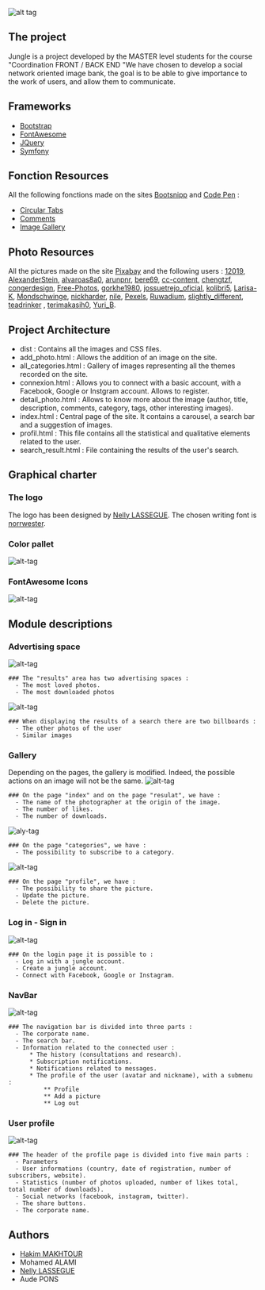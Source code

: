![alt tag](https://nsa40.casimages.com/img/2019/02/27/190227033031683774.png)
## The project
Jungle is a project developed by the MASTER level students for the course "Coordination FRONT / BACK
END "We have chosen to develop a social network oriented image bank, the goal is to be able to give importance to the work of users, and allow them to communicate. 
## Frameworks
* [Bootstrap](https://getbootstrap.com/)
* [FontAwesome](https://fontawesome.com/)
* [JQuery](https://jquery.com/)
* [Symfony](https://symfony.com/4)
## Fonction Resources
All the following fonctions made on the sites [Bootsnipp](https://bootsnipp.com) and [Code Pen](https://codepen.io/) :
* [Circular Tabs](https://bootsnipp.com/snippets/33Rxn)
* [Comments](https://codepen.io/kavendish/pen/aOdopx)
* [Image Gallery](https://bootsnipp.com/snippets/aMGnk)
## Photo Resources
All the pictures made on the site [Pixabay](https://pixabay.com/fr/) and the following users : [12019](https://pixabay.com/fr/users/12019-12019/), [AlexanderStein](https://pixabay.com/fr/users/alexanderstein-45237/), [alvaroas8a0](https://pixabay.com/fr/users/alvaroas8a0-593995/), [arunpnr](https://pixabay.com/fr/users/arunpnr-540691/), [bere69](https://pixabay.com/fr/users/bere69-3506936/), [cc-content](https://pixabay.com/fr/users/cc-content-80172/), [chengtzf](https://pixabay.com/fr/users/chengtzf-5538686/), [congerdesign](https://pixabay.com/fr/users/congerdesign-509903/), [Free-Photos](https://pixabay.com/fr/users/free-photos-242387/), [gorkhe1980](https://pixabay.com/fr/users/gorkhe1980-2469728/), [jossuetrejo_oficial](https://pixabay.com/fr/users/jossuetrejo_oficial-8361939/), [kolibri5](https://pixabay.com/fr/users/kolibri5-240538/), [Larisa-K](https://pixabay.com/fr/users/larisa-k-1107275/), [Mondschwinge](https://pixabay.com/fr/users/mondschwinge-1453918/), [nickharder](https://pixabay.com/fr/users/nickharder-324768/), [nile](https://pixabay.com/fr/users/nile-598962/), [Pexels](https://pixabay.com/fr/users/pexels-2286921/), [Ruwadium](https://pixabay.com/fr/users/ruwadium-1674203/), [slightly_different](https://pixabay.com/fr/users/slightly_different-2006397/), [teadrinker](https://pixabay.com/fr/users/teadrinker-3776864/) , [terimakasih0](https://pixabay.com/fr/users/terimakasih0-624267/), [Yuri_B](https://pixabay.com/fr/users/yuri_b-2216431/).
## Project Architecture
* dist : Contains all the images and CSS files.
* add_photo.html : Allows the addition of an image on the site.
* all_categories.html : Gallery of images representing all the themes recorded on the site.
* connexion.html : Allows you to connect with a basic account, with a Facebook, Google or Instgram account. Allows to register.
* detail_photo.html : Allows to know more about the image (author, title, description, comments, category, tags, other interesting images).
* index.html : Central page of the site. It contains a carousel, a search bar and a suggestion of images.
* profil.html : This file contains all the statistical and qualitative elements related to the user.
* search_result.html : File containing the results of the user's search.
## Graphical charter
### The logo 
The logo has been designed by [Nelly LASSEGUE](https://www.facebook.com/LassegueNelly/). The chosen writing font is [norrwester](https://www.fontsquirrel.com/fonts/norwester).
### Color pallet
![alt-tag](https://nsa40.casimages.com/img/2019/02/27/19022707311759977.png)
### FontAwesome Icons
![alt-tag](https://nsa40.casimages.com/img/2019/02/28/190228094046938289.png)
## Module descriptions
### Advertising space
![alt-tag](https://nsa40.casimages.com/img/2019/02/28/190228094812561945.png)
``` 
### The "results" area has two advertising spaces :
  - The most loved photos.
  - The most downloaded photos
```
![alt-tag](https://nsa40.casimages.com/img/2019/02/28/190228102341289501.png)
``` 
### When displaying the results of a search there are two billboards :
  - The other photos of the user
  - Similar images
```
### Gallery
Depending on the pages, the gallery is modified. Indeed, the possible actions on an image will not be the same.
![alt-tag](https://nsa40.casimages.com/img/2019/02/28/190228110301992548.png)
``` 
### On the page "index" and on the page "resulat", we have : 
  - The name of the photographer at the origin of the image.
  - The number of likes.
  - The number of downloads.
```
![aly-tag](https://nsa40.casimages.com/img/2019/02/28/190228021511252607.png)
``` 
### On the page "categories", we have : 
  - The possibility to subscribe to a category.
```
![alt-tag](https://nsa40.casimages.com/img/2019/02/28/190228021752511348.png)
``` 
### On the page "profile", we have : 
  - The possibility to share the picture.
  - Update the picture.
  - Delete the picture.
```
### Log in - Sign in
![alt-tag](https://nsa40.casimages.com/img/2019/02/28/190228103140378953.png)
``` 
### On the login page it is possible to :
  - Log in with a jungle account.
  - Create a jungle account.
  - Connect with Facebook, Google or Instagram.
```
### NavBar
![alt-tag](https://nsa40.casimages.com/img/2019/02/28/190228103827912819.png)
``` 
### The navigation bar is divided into three parts :
  - The corporate name.
  - The search bar.
  - Information related to the connected user :
      * The history (consultations and research).
      * Subscription notifications.
      * Notifications related to messages.
      * The profile of the user (avatar and nickname), with a submenu :
          ** Profile
          ** Add a picture
          ** Log out
```
### User profile
![alt-tag](https://nsa40.casimages.com/img/2019/02/28/190228105229269142.png)
``` 
### The header of the profile page is divided into five main parts :
  - Parameters
  - User informations (country, date of registration, number of subscribers, website).
  - Statistics (number of photos uploaded, number of likes total, total number of downloads).
  - Social networks (facebook, instagram, twitter).
  - The share buttons.
  - The corporate name.
```
## Authors
* [Hakim MAKHTOUR](https://github.com/Hakimono)
* Mohamed ALAMI
* [Nelly LASSEGUE](https://github.com/Nelly95)
* Aude PONS
